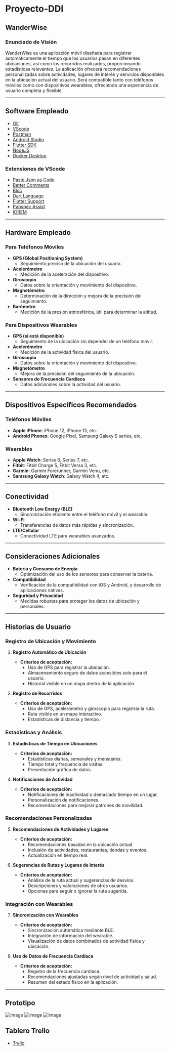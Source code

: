 # Proyecto-DDI

## WanderWise

### Enunciado de Visión
WanderWise es una aplicación móvil diseñada para registrar automáticamente el tiempo que los usuarios pasan en diferentes ubicaciones, así como los recorridos realizados, proporcionando estadísticas relevantes. La aplicación ofrecerá recomendaciones personalizadas sobre actividades, lugares de interés y servicios disponibles en la ubicación actual del usuario. Será compatible tanto con teléfonos móviles como con dispositivos wearables, ofreciendo una experiencia de usuario completa y flexible.

---

## Software Empleado

- [Git](https://git-scm.com/)
- [VScode](https://code.visualstudio.com/download)
- [Postman](https://www.postman.com/downloads/)
- [Android Studio](https://developer.android.com/studio)
- [Flutter SDK](https://flutter.dev/)
- [NodeJS](https://nodejs.org/en/download/current)
- [Docker Desktop](https://www.docker.com/products/docker-desktop)

### Extensiones de VScode

- [Paste Json as Code](https://marketplace.visualstudio.com/items?itemName=typeguard.quicktype-vs)
- [Better Comments](https://marketplace.visualstudio.com/items?itemName=aaron-bond.better-comments)
- [Bloc](https://marketplace.visualstudio.com/items?itemName=FelixAngelov.bloc)
- [Dart Language](https://marketplace.visualstudio.com/items?itemName=Dart-Code.dart-code)
- [Flutter Support](https://marketplace.visualstudio.com/items?itemName=Dart-Code.flutter)
- [Pubspec Assist](https://marketplace.visualstudio.com/items?itemName=jeroen-meijer.pubspec-assist)
- [lOREM](https://marketplace.visualstudio.com/items?itemName=Tyriar.lorem-ipsum)

---

## Hardware Empleado

### Para Teléfonos Móviles

- **GPS (Global Positioning System)**
  - Seguimiento preciso de la ubicación del usuario.
- **Acelerómetro**
  - Medición de la aceleración del dispositivo.
- **Giroscopio**
  - Datos sobre la orientación y movimiento del dispositivo.
- **Magnetómetro**
  - Determinación de la dirección y mejora de la precisión del seguimiento.
- **Barómetro**
  - Medición de la presión atmosférica, útil para determinar la altitud.

### Para Dispositivos Wearables

- **GPS (si está disponible)**
  - Seguimiento de la ubicación sin depender de un teléfono móvil.
- **Acelerómetro**
  - Medición de la actividad física del usuario.
- **Giroscopio**
  - Datos sobre la orientación y movimiento del dispositivo.
- **Magnetómetro**
  - Mejora de la precisión del seguimiento de la ubicación.
- **Sensores de Frecuencia Cardíaca**
  - Datos adicionales sobre la actividad del usuario.

---

## Dispositivos Específicos Recomendados

### Teléfonos Móviles
- **Apple iPhone**: iPhone 12, iPhone 13, etc.
- **Android Phones**: Google Pixel, Samsung Galaxy S series, etc.

### Wearables
- **Apple Watch**: Series 6, Series 7, etc.
- **Fitbit**: Fitbit Charge 5, Fitbit Versa 3, etc.
- **Garmin**: Garmin Forerunner, Garmin Venu, etc.
- **Samsung Galaxy Watch**: Galaxy Watch 4, etc.

---

## Conectividad

- **Bluetooth Low Energy (BLE)**
  - Sincronización eficiente entre el teléfono móvil y el wearable.
- **Wi-Fi**
  - Transferencias de datos más rápidas y sincronización.
- **LTE/Cellular**
  - Conectividad LTE para wearables avanzados.

---

## Consideraciones Adicionales

- **Batería y Consumo de Energía**
  - Optimización del uso de los sensores para conservar la batería.
- **Compatibilidad**
  - Verificación de la compatibilidad con iOS y Android, y desarrollo de aplicaciones nativas.
- **Seguridad y Privacidad**
  - Medidas robustas para proteger los datos de ubicación y personales.

---

## Historias de Usuario

### Registro de Ubicación y Movimiento

1. **Registro Automático de Ubicación**
   - **Criterios de aceptación:**
     - Uso de GPS para registrar la ubicación.
     - Almacenamiento seguro de datos accesibles solo para el usuario.
     - Historial visible en un mapa dentro de la aplicación.

2. **Registro de Recorridos**
   - **Criterios de aceptación:**
     - Uso de GPS, acelerómetro y giroscopio para registrar la ruta.
     - Ruta visible en un mapa interactivo.
     - Estadísticas de distancia y tiempo.

### Estadísticas y Análisis

3. **Estadísticas de Tiempo en Ubicaciones**
   - **Criterios de aceptación:**
     - Estadísticas diarias, semanales y mensuales.
     - Tiempo total y frecuencia de visitas.
     - Presentación gráfica de datos.

4. **Notificaciones de Actividad**
   - **Criterios de aceptación:**
     - Notificaciones de inactividad o demasiado tiempo en un lugar.
     - Personalización de notificaciones.
     - Recomendaciones para mejorar patrones de movilidad.

### Recomendaciones Personalizadas

5. **Recomendaciones de Actividades y Lugares**
   - **Criterios de aceptación:**
     - Recomendaciones basadas en la ubicación actual.
     - Inclusión de actividades, restaurantes, tiendas y eventos.
     - Actualización en tiempo real.

6. **Sugerencias de Rutas y Lugares de Interés**
   - **Criterios de aceptación:**
     - Análisis de la ruta actual y sugerencias de desvíos.
     - Descripciones y valoraciones de otros usuarios.
     - Opciones para seguir o ignorar la ruta sugerida.

### Integración con Wearables

7. **Sincronización con Wearables**
   - **Criterios de aceptación:**
     - Sincronización automática mediante BLE.
     - Integración de información del wearable.
     - Visualización de datos combinados de actividad física y ubicación.

8. **Uso de Datos de Frecuencia Cardíaca**
   - **Criterios de aceptación:**
     - Registro de la frecuencia cardíaca.
     - Recomendaciones ajustadas según nivel de actividad y salud.
     - Resumen del estado físico en la aplicación.

---

## Prototipo

![image](https://github.com/jantorres53/Proyecto-DDI/assets/123511310/222512ed-8241-42cf-b760-7c15a6260e91)
![image](https://github.com/jantorres53/Proyecto-DDI/assets/123511310/47e733bf-33a8-4de5-a14a-2783ca8342a6)
![image](https://github.com/jantorres53/Proyecto-DDI/assets/123511310/35c24c83-a808-472f-b843-d1363f87168c)

## Tablero Trello
- [Trello](https://trello.com/invite/b/pmcREqsL/ATTIebd77814d28dd3db7696c5f728130108604FD161/proyecto-ddi)
